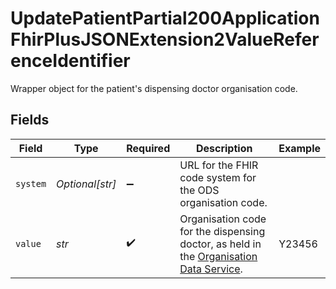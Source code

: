 # UpdatePatientPartial200ApplicationFhirPlusJSONExtension2ValueReferenceIdentifier

Wrapper object for the patient's dispensing doctor organisation code.


## Fields

| Field                                                                                                                        | Type                                                                                                                         | Required                                                                                                                     | Description                                                                                                                  | Example                                                                                                                      |
| ---------------------------------------------------------------------------------------------------------------------------- | ---------------------------------------------------------------------------------------------------------------------------- | ---------------------------------------------------------------------------------------------------------------------------- | ---------------------------------------------------------------------------------------------------------------------------- | ---------------------------------------------------------------------------------------------------------------------------- |
| `system`                                                                                                                     | *Optional[str]*                                                                                                              | :heavy_minus_sign:                                                                                                           | URL for the FHIR code system for the ODS organisation code.                                                                  |                                                                                                                              |
| `value`                                                                                                                      | *str*                                                                                                                        | :heavy_check_mark:                                                                                                           | Organisation code for the dispensing doctor, as held in the [Organisation Data Service](https://developer.nhs.uk/apis/ods/). | Y23456                                                                                                                       |